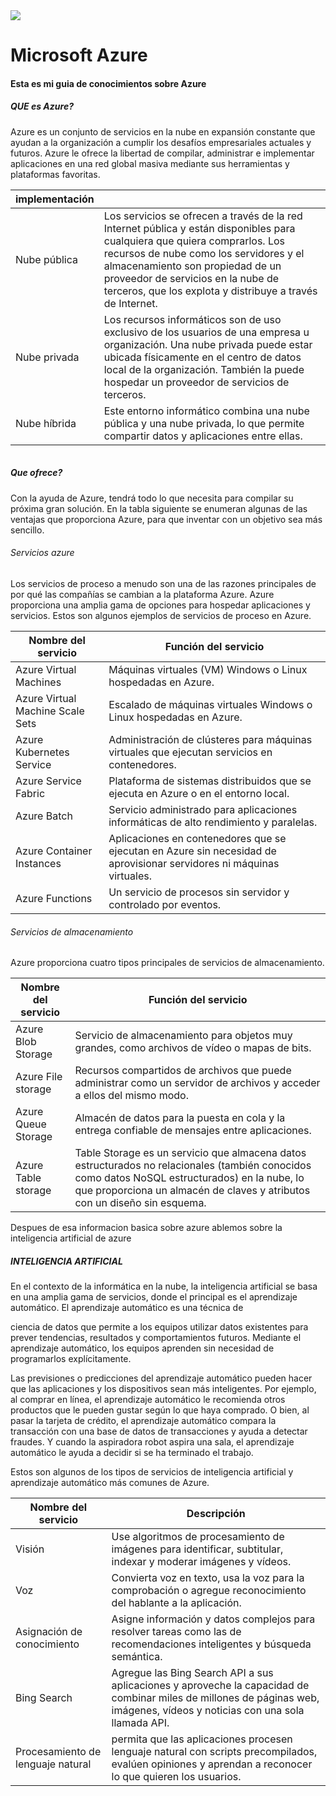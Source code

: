 <img src="https://github.com/xmagallonx/Ejemplo/blob/main/imagen/Azure.jpeg?raw=true"/>
     
#              Microsoft Azure
#### Esta es mi guia de conocimientos sobre Azure

##### QUE es Azure?
Azure es un conjunto de servicios en la nube en expansión constante que ayudan a la organización a cumplir los desafíos empresariales actuales y futuros. Azure le ofrece la libertad de compilar, administrar e implementar aplicaciones en una red global masiva mediante sus herramientas y plataformas favoritas.

|implementación|    |
|-------------|-------------|
|Nube pública|Los servicios se ofrecen a través de la red Internet pública y están disponibles para cualquiera que quiera comprarlos. Los recursos de nube como los servidores y el almacenamiento son propiedad de un proveedor de servicios en la nube de terceros, que los explota y distribuye a través de Internet.|
|Nube privada|Los recursos informáticos son de uso exclusivo de los usuarios de una empresa u organización. Una nube privada puede estar ubicada físicamente en el centro de datos local de la organización. También la puede hospedar un proveedor de servicios de terceros.|
|Nube híbrida|Este entorno informático combina una nube pública y una nube privada, lo que permite compartir datos y aplicaciones entre ellas.|

<img src=""/>


##### Que ofrece?
Con la ayuda de Azure, tendrá todo lo que necesita para compilar su próxima gran solución. En la tabla siguiente se enumeran algunas de las ventajas que proporciona Azure, para que inventar con un objetivo sea más sencillo.

###### Servicios azure
Los servicios de proceso a menudo son una de las razones principales de por qué las compañías se cambian a la plataforma Azure. Azure proporciona una amplia gama de opciones para hospedar aplicaciones y servicios. Estos son algunos ejemplos de servicios de proceso en Azure.

|Nombre del servicio|Función del servicio|
|-------------|-------------|
|Azure Virtual Machines|Máquinas virtuales (VM) Windows o Linux hospedadas en Azure.|
|Azure Virtual Machine Scale Sets|Escalado de máquinas virtuales Windows o Linux hospedadas en Azure.|
|Azure Kubernetes Service|Administración de clústeres para máquinas virtuales que ejecutan servicios en contenedores.|
|Azure Service Fabric|Plataforma de sistemas distribuidos que se ejecuta en Azure o en el entorno local.|
|Azure Batch|Servicio administrado para aplicaciones informáticas de alto rendimiento y paralelas.|
|Azure Container Instances|Aplicaciones en contenedores que se ejecutan en Azure sin necesidad de aprovisionar servidores ni máquinas virtuales.|
|Azure Functions|Un servicio de procesos sin servidor y controlado por eventos.|

###### Servicios de almacenamiento
Azure proporciona cuatro tipos principales de servicios de almacenamiento.

|Nombre del servicio|Función del servicio|
|-------------|-------------|
|Azure Blob Storage|Servicio de almacenamiento para objetos muy grandes, como archivos de vídeo o mapas de bits.|
|Azure File storage|Recursos compartidos de archivos que puede administrar como un servidor de archivos y acceder a ellos del mismo modo.|
|Azure Queue Storage|Almacén de datos para la puesta en cola y la entrega confiable de mensajes entre aplicaciones.|
|Azure Table storage|Table Storage es un servicio que almacena datos estructurados no relacionales (también conocidos como datos NoSQL estructurados) en la nube, lo que proporciona un almacén de claves y atributos con un diseño sin esquema.|

Despues de esa informacion basica sobre azure ablemos sobre la inteligencia artificial de azure

##### INTELIGENCIA ARTIFICIAL

En el contexto de la informática en la nube, la inteligencia artificial se basa en una amplia gama de servicios, donde el principal es el aprendizaje automático. El aprendizaje automático es una técnica de 

ciencia de datos que permite a los equipos utilizar datos existentes para prever tendencias, resultados y comportamientos futuros. Mediante el aprendizaje automático, los equipos aprenden sin necesidad de programarlos explícitamente.

Las previsiones o predicciones del aprendizaje automático pueden hacer que las aplicaciones y los dispositivos sean más inteligentes. Por ejemplo, al comprar en línea, el aprendizaje automático le recomienda otros productos que le pueden gustar según lo que haya comprado. O bien, al pasar la tarjeta de crédito, el aprendizaje automático compara la transacción con una base de datos de transacciones y ayuda a detectar fraudes. Y cuando la aspiradora robot aspira una sala, el aprendizaje automático le ayuda a decidir si se ha terminado el trabajo.

Estos son algunos de los tipos de servicios de inteligencia artificial y aprendizaje automático más comunes de Azure.


|Nombre del servicio|Descripción|
|-------------|-------------|
|Visión|Use algoritmos de procesamiento de imágenes para identificar, subtitular, indexar y moderar imágenes y vídeos.|
|Voz|Convierta voz en texto, usa la voz para la comprobación o agregue reconocimiento del hablante a la aplicación.|
|Asignación de conocimiento|Asigne información y datos complejos para resolver tareas como las de recomendaciones inteligentes y búsqueda semántica.|
|Bing Search|Agregue las Bing Search API a sus aplicaciones y aproveche la capacidad de combinar miles de millones de páginas web, imágenes, vídeos y noticias con una sola llamada API.|
|Procesamiento de lenguaje natural|permita que las aplicaciones procesen lenguaje natural con scripts precompilados, evalúen opiniones y aprendan a reconocer lo que quieren los usuarios.|























